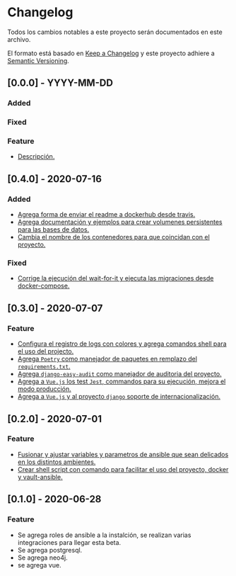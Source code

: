 # Changelog
Todos los cambios notables a este proyecto serán documentados en este archivo.

El formato está basado en [Keep a Changelog](http://keepachangelog.com/en/1.0.0/)
y este proyecto adhiere a [Semantic Versioning](http://semver.org/spec/v2.0.0.html).

## [0.0.0] - YYYY-MM-DD
### Added
### Fixed
### Feature
- [Descripción.](https://github.com/saengate/djfullapp/pull/#)

## [0.4.0] - 2020-07-16
### Added
- [Agrega forma de enviar el readme a dockerhub desde travis.](https://github.com/saengate/djfullapp/pull/24)
- [Agrega documentación y ejemplos para crear volumenes persistentes para las bases de datos.](https://github.com/saengate/djfullapp/pull/24)
- [Cambia el nombre de los contenedores para que coincidan con el proyecto.](https://github.com/saengate/djfullapp/pull/24)
### Fixed
- [Corrige la ejecución del wait-for-it y ejecuta las migraciones desde docker-compose.](https://github.com/saengate/djfullapp/pull/24)

## [0.3.0] - 2020-07-07
### Feature
- [Configura el registro de logs con colores y agrega comandos shell para el uso del projecto.](https://github.com/saengate/djfullapp/pull/17)
- [Agrega `Poetry` como manejador de paquetes en remplazo del `requirements.txt`.](https://github.com/saengate/djfullapp/pull/18)
- [Agrega `django-easy-audit` como manejador de auditoria del proyecto.](https://github.com/saengate/djfullapp/pull/19)
- [Agrega a `Vue.js` los test `Jest`, commandos para su ejecución, mejora el modo producción.](https://github.com/saengate/djfullapp/pull/20)
- [Agrega a `Vue.js` y al proyecto `django` soporte de internacionalización.](https://github.com/saengate/djfullapp/pull/21)

## [0.2.0] - 2020-07-01
### Feature
- [Fusionar y ajustar variables y parametros de ansible que sean delicados en los distintos ambientes.](https://github.com/saengate/djfullapp/pull/14)
- [Crear shell script con comando para facilitar el uso del proyecto, docker y vault-ansible.](https://github.com/saengate/djfullapp/pull/15)

## [0.1.0] - 2020-06-28
### Feature
- Se agrega roles de ansible a la instalción, se realizan varias integraciones para llegar esta beta.
- Se agrega postgresql.
- Se agrega neo4j.
- se agrega vue.